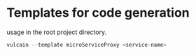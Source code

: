 # Templates for code generation

usage in the root project directory.


```js
vulcain --template microServiceProxy <service-name>
```
